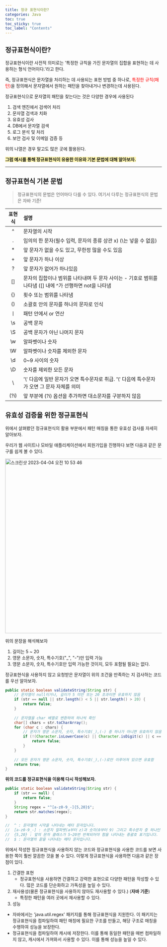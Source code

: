 ```yaml
---
title: 정규 표현식이란?  
categories: Java
toc: true
toc_sticky: true
toc_label: "Contents"
---
```


## 정규표현식이란?

[//]: # (<img width="560" alt="스크린샷 2023-04-04 오전 10 53 46" src="https://user-images.githubusercontent.com/121086012/229666158-e7d80a87-d333-4703-8bda-b48f001e38b2.png">)

[//]: # ()
[//]: # (- 흔히 회원가입을 할 때 위와 같은 문구를 마주치게 되는데, )

정규표현식이란 사전적 의미로는 '특정한 규칙을 가진 문자열의 집합을 표현하는 데 사용하는 형식 언어이다.'라고 한다.   

즉, 정규표현식은 문자열을 처리하는 데 사용되는 표현 방법 중 하나로, <span style="color:red;">특정한 규칙(패턴)</span>을 정의해서 문자열에서 원하는 패턴을 찾아내거나 변경하는데 사용된다.

정규표현식으로 문자열의 패턴을 찾는다는 것은 다양한 경우에 사용된다

1. 검색 엔진에서 검색어 처리
2. 문자열 검색과 치화
3. 유효성 검사
4. DB에서 문자열 검색
5. 로그 분석 및 처리
6. 보안 검사 및 이메일 검증 등 

위의 나열은 경우 말고도 많은 곳에 활용된다.

<span style='background-color:#fff5b1'>**그럼 예시를 통해 정규표현식이 유용한 이유와 기본 문법에 대해 알아보자.**</span>

---

## 정규표현식 기본 문법 
> 정규표현식의 문법은 언어마다 다를 수 있다. 
> 여기서 다루는 정규표현식의 문법은 자바 기준!

|  표현식  | 설명                                                                |
|:-----:|:------------------------------------------------------------------|
|   ^   | 문자열의 시작                                                           |
|   .   | 임의의 한 문자(필수 입력, 문자의 종류 상관 x)   (\는 넣을 수 없음)                       |
|   *   | 앞 문자가 없을 수도 있고, 무한정 많을 수도 있음                                      |
|   +   | 앞 문자가 하나 이상                                                       |
|   ?   | 앞 문자가 없어가 하나있음                                                    |
|  []   | 문자의 집합이나 범위를 나타내며 두 문자 사이는 - 기호로 범위를 나타냄 ([] 내에 ^가 선행하면 not을 나타냄  |
|  {}   | 횟수 또는 범위를 나타냄                                                     |
|  ()   | 소괄호 안의 문자를 하나의 문자로 인식                                             |
|   ㅣ   | 패턴 안에서 or 연산                                                      |
|  \s   | 공백 문자                                                             |
|  \S   | 공백 문자가 아닌 나머지 문자                                                  |
|  \w   | 알파벳이나 숫자                                                          |
|  \W   | 알파벳이나 숫자를 제외한 문자                                                  |
|  \d   | 0~9 사이의 숫자                                                        |
|  \D   | 숫자를 제외한 모든 문자                                                     |
|   \   | '\\' 다음에 일반 문자가 오면 특수문자로 취급. '\\' 다음에 특수문자가 오면 그 문자 자체를 의미        |
| (?i)  | 앞 부분에 (?i) 옵션을 추가하면 대소문자를 구분하지 않음                                 |


## 유효성 검증을 위한 정규표현식 

위에서 살펴봤던 정규표현식의 활용 부분에서 패턴 매칭을 통한 유효성 검사를 자세히 알아보자.   

우리가 웹 사이트나 모바일 애플리케이션에서 회원가입을 진행하다 보면 다음과 같은 문구를 쉽게 볼 수 있다.

<img width="560" alt="스크린샷 2023-04-04 오전 10 53 46" src="https://user-images.githubusercontent.com/121086012/229666158-e7d80a87-d333-4703-8bda-b48f001e38b2.png">

위의 문장을 해석해보자 
1. 길이는 5 ~ 20 
2. 영문 소문자, 숫자, 특수기호("_", "-")만 입력 가능
3. 영문 소문자, 숫자, 특수기호만 입력 가능한 것이지, 모두 포함될 필요는 없다.

정규표현식을 사용하지 않고 요청받은 문자열이 위의 조건을 만족하는 지 검사하는 코드를 우선 알아보자.


```java
public static boolean validateString(String str) {
    // 문자열이 null이거나, 길이가 5 미만 또는 20 초과이면 유효하지 않음
    if (str == null || str.length() < 5 || str.length() > 20) {
        return false;
    }
    
    // 문자열을 char 배열로 변환하여 하나씩 확인
    char[] chars = str.toCharArray();
    for (char c : chars) {
        // 문자가 영문 소문자, 숫자, 특수기호(_),(-) 중 하나가 아니면 유효하지 않음
        if (!(Character.isLowerCase(c) || Character.isDigit(c) || c == '_' || c == '-')) {
            return false;
        }
    }
    
    // 모든 문자가 영문 소문자, 숫자, 특수기호(_),(-)로만 이루어져 있으면 유효함
    return true;
}
```

**위의 코드를 정규표현식을 이용해 다시 작성해보자.**

```java
public static boolean validateString(String str) {
    if (str == null) {
        return false;
    }
    String regex = "^[a-z0-9_-]{5,20}$";
    return str.matches(regex);
}

//  ^ : 문자열의 시작을 나타내는 메타 문자입니다.
//  [a-z0-9_-] : 소문자 알파벳(a부터 z)과 숫자(0부터 9) 그리고 특수문자 중 하나인 하이픈(-) 또는 밑줄(_) 중 하나를 나타내는 문자 클래스입니다.
//  {5,20} : 앞의 문자 클래스가 5~20번 반복되어야 함을 나타내는 중괄호 표기입니다.
//  $ : 문자열의 끝을 나타내는 메타 문자입니다.


```

위에서 작성한 정규표현식을 사용하지 않는 코드와 정규표현식을 사용한 코드를 보면 사용한 쪽이 훨씬 깔끔한 것을 볼 수 있다.
이렇게 정규표현식을 사용하면 다음과 같은 장점이 있다.

1. 간결한 표현
   - 정규표현식을 사용하면 간결하고 강력한 표현으로 다양한 패턴을 작성할 수 있다. 많은 코드를 단순화하고 가독성을 높일 수 있다.
2. 재사용성(물론 정규표현식을 사용하지 않아도 재사용할 수 있다.) (**자바 기준**)
   - 특정한 패턴을 여러 곳에서 재사용할 수 있다. 
3. 성능
  - 자바에서는 'java.util.regex' 패키지를 통해 정규표현식을 지원한다. 이 패키지는 정규표현식을 컴파일하여 패턴 매칭에 필요한 구조를 만들고, 해당 구조로 매칭을 수행하여 성능을 보장한다.
  - 정규표현식을 컴파일하여 캐시에 저장한다. 이를 통해 동일한 패턴을 매번 컴파일하지 않고, 캐시에서 가져와서 사용할 수 있다. 이를 통해 성능을 높일 수 있다. 


